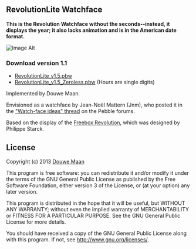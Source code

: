 ## RevolutionLite Watchface

**This is the Revolution Watchface without the seconds--instead, it displays the year; it also lacks animation and is in the American date format.**

![Image Alt](https://github.com/iNate71/RevolutionLite/raw/master/images/picofwatchface.jpg)

### Download version 1.1
* [RevolutionLite_v1.5.pbw](https://github.com/iNate71/RevolutionLite/raw/master/build_versions/RevolutionLite_v1.5.pbw)
* [RevolutionLite_v1.5_Zeroless.pbw](https://github.com/iNate71/RevolutionLite/raw/master/build_versions/RevolutionLite_v1.5_Zeroless.pbw) (Hours are single digits)

Implemented by Douwe Maan.

Envisioned as a watchface by Jean-Noël Mattern (Jnm), who posted it in the ["Watch-face ideas" thread](http://forums.getpebble.com/discussion/comment/3538/#Comment_3538) on the Pebble forums.

Based on the display of the [Freebox Revolution](http://www.free.fr/adsl/freebox-revolution.html), which was designed by Philippe Starck.


## License
Copyright (c) 2013 [Douwe Maan](http://www.douwemaan.com/)

This program is free software: you can redistribute it and/or modify
it under the terms of the GNU General Public License as published by
the Free Software Foundation, either version 3 of the License, or
(at your option) any later version.

This program is distributed in the hope that it will be useful,
but WITHOUT ANY WARRANTY; without even the implied warranty of
MERCHANTABILITY or FITNESS FOR A PARTICULAR PURPOSE.  See the
GNU General Public License for more details.

You should have received a copy of the GNU General Public License
along with this program.  If not, see <http://www.gnu.org/licenses/>.
